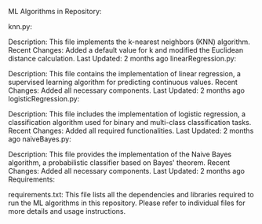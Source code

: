 ML Algorithms in Repository:

knn.py:

Description: This file implements the k-nearest neighbors (KNN) algorithm.
Recent Changes: Added a default value for k and modified the Euclidean distance calculation.
Last Updated: 2 months ago
linearRegression.py:

Description: This file contains the implementation of linear regression, a supervised learning algorithm for predicting continuous values.
Recent Changes: Added all necessary components.
Last Updated: 2 months ago
logisticRegression.py:

Description: This file includes the implementation of logistic regression, a classification algorithm used for binary and multi-class classification tasks.
Recent Changes: Added all required functionalities.
Last Updated: 2 months ago
naiveBayes.py:

Description: This file provides the implementation of the Naive Bayes algorithm, a probabilistic classifier based on Bayes' theorem.
Recent Changes: Added all necessary components.
Last Updated: 2 months ago
Requirements:

requirements.txt: This file lists all the dependencies and libraries required to run the ML algorithms in this repository.
Please refer to individual files for more details and usage instructions.
